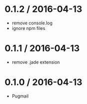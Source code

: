 
0.1.2 / 2016-04-13
==================

  * remove console.log
  * ignore npm files

0.1.1 / 2016-04-13
==================

  * remove .jade extension

0.1.0 / 2016-04-13
==================

  * Pugmail
